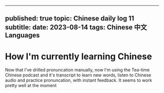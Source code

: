 ---
published: true
topic: Chinese daily log 11
subtitle: 
date: 2023-08-14
tags: Chinese 中文 Languages
--

# How I'm currently learning Chinese

Now that I've drilled pronuncation manually, now I'm using the Tea-time Chinese podcast
and it's transcript to learn new words, listen to Chinese audio and practice pronuncation,
with instant feedback. It seems to work pretty well at the moment